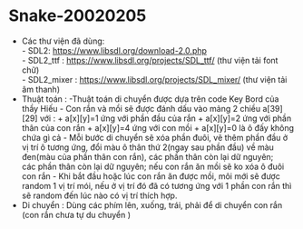 # Snake-20020205
* Các thư viện đã dùng:                                                                                
      - SDL2: https://www.libsdl.org/download-2.0.php                                                                     
      - SDL2_ttf : https://www.libsdl.org/projects/SDL_ttf/ (thư viện tải font chữ)                                                                                 
      - SDL2_mixer : https://www.libsdl.org/projects/SDL_mixer/ (thư viện tải âm thanh)                                                                     
* Thuật toán :
      -Thuật toán di chuyển được dựa trên code Key Bord của thầy Hiếu
      - Con rắn và mồi sẽ được đánh dấu vào mảng 2 chiều a[39][29] với  :
                + a[x][y]=1 ứng với phần đầu của rắn
                + a[x][y]=2 ứng với phần thân của con rắn
                + a[x][y]=4 ứng với con mồi
                + a[x][y]=0  là ô đấy không chứa gì cả
      - Mỗi bước di chuyển sẽ xóa phần đuôi, vẽ thêm phần đầu ở vị trí ô tương ứng, đổi màu ô thân thứ 2(ngay sau phần đầu) về màu đen(màu của phần thân con rắn), các phần thân còn lại dữ nguyên;  
      các phần thân còn lại dữ nguyên; nếu con rắn ăn mồi sẽ ko xóa ô đuôi con rắn
      - Khi bắt đầu hoặc lúc con rắn ăn được mồi, môi mới sẽ được random 1 vị trí mói, nếu ở vị trí đó đã có tương ứng với 1 phần con rắn thì sẽ random đến lúc nào có vị trí thích hợp.
* Di chuyển : 
       Dùng các phím lên, xuống, trái, phải để di chuyển con rắn
               (con rắn chưa tự du chuyển )

